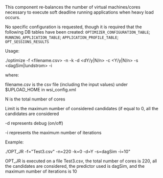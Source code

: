 This component re-balances the number of virtual machines/cores necessary to execute soft deadline running applications when heavy load occurs.

No specific configuration is requested, though it is required that the following DB tables have been created:
`OPTIMIZER_CONFIGURATION_TABLE`;
`RUNNING_APPLICATION_TABLE`;
`APPLICATION_PROFILE_TABLE`;
`OPT_SESSIONS_RESULTS`

Usage:

./optimize -f <filename.csv> -n <N> -k <Limit> -d <dY/y|N/n> -c <Y/y|N/n> -s <dagSim|lundstrom> -i <iterations>

where:

filename.csv is the csv file (including the input values) under $UPLOAD_HOME in wsi_config.xml

N is the total number of cores

Limit is the maximum number of considered candidates (if equal to 0, all the candidates are considered

-d represents debug (on/off)

-i represents the maximum number of iterations


Example:

./OPT_JR -f=\"Test3.csv\" -n=220 -k=0 -d=Y -s=dagSim -i=10"

OPT_JR is executed on a file Test3.csv, the total number of cores is 220, all the candidates are considered, the predictor used is dagSim, and the maximum number of iterations is 10

